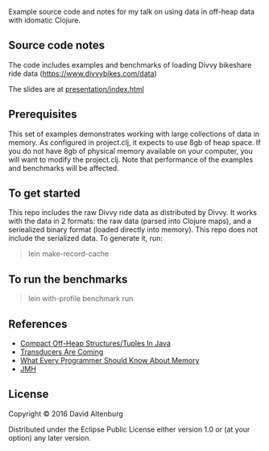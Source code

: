 Example source code and notes for my talk on using data in off-heap data with idomatic Clojure.

## Source code notes

The code includes examples and benchmarks of loading Divvy bikeshare ride data (https://www.divvybikes.com/data)

The slides are at [presentation/index.html](presentation/index.html)

## Prerequisites

This set of examples demonstrates working with large collections of data in memory. As configured in project.clj, it expects to use 8gb of heap space. If you do not have 8gb of physical memory available on your computer, you will want to modify the project.clj. Note that performance of the examples and benchmarks will be affected.

## To get started

This repo includes the raw Divvy ride data as distributed by Divvy. It works with the data in 2 formats: the raw data (parsed into Clojure maps), and a seriealized binary format (loaded directly into memory). This repo does not include the serialized data. To generate it, run:

> lein make-record-cache

## To run the benchmarks

> lein with-profile benchmark run

## References
  * [Compact Off-Heap Structures/Tuples In Java](http://mechanical-sympathy.blogspot.com/2012/10/compact-off-heap-structurestuples-in.html)
  * [Transducers Are Coming](http://blog.cognitect.com/blog/2014/8/6/transducers-are-coming)
  * [What Every Programmer Should Know About Memory](https://www.akkadia.org/drepper/cpumemory.pdf)
  * [JMH](http://openjdk.java.net/projects/code-tools/jmh/)

## License

Copyright © 2016 David Altenburg

Distributed under the Eclipse Public License either version 1.0 or (at
your option) any later version.
